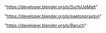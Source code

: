 "https://developer.blender.org/p/SurfsUpMatt"

"https://developer.blender.org/p/paetonpraxton"

"https://developer.blender.org/p/Baruch"

 
